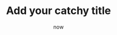 ---
title: Add your catchy title
description: What is this post about?
tags:
  - post
date: now
luogo: Posted
layout: article.njk
permalink: blog/{{ title | slugify }}.html
---